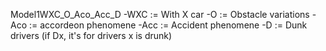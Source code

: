Model1WXC_O_Aco_Acc_D
-WXC := With X car
-O := Obstacle variations
-Aco := accordeon phenomene
-Acc := Accident phenomene
-D := Dunk drivers (if Dx, it's for drivers x is drunk)